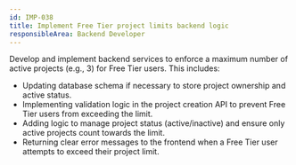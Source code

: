 ```yaml
---
id: IMP-038
title: Implement Free Tier project limits backend logic
responsibleArea: Backend Developer
---
```

Develop and implement backend services to enforce a maximum number of active projects (e.g., 3) for Free Tier users. This includes:
*   Updating database schema if necessary to store project ownership and active status.
*   Implementing validation logic in the project creation API to prevent Free Tier users from exceeding the limit.
*   Adding logic to manage project status (active/inactive) and ensure only active projects count towards the limit.
*   Returning clear error messages to the frontend when a Free Tier user attempts to exceed their project limit.
